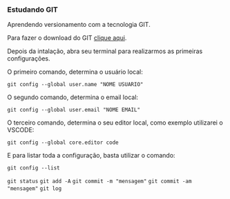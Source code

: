 ### Estudando GIT

Aprendendo versionamento com a tecnologia GIT.

Para fazer o download do GIT [clique aqui](https://git-scm.com/downloads).

Depois da intalação, abra seu terminal para realizarmos as primeiras configurações.

O primeiro comando, determina o usuário local:

`git config --global user.name "NOME USUARIO"`  

O segundo comando, determina o email local:

`git config --global user.email "NOME EMAIL"`

O terceiro comando, determina o seu editor local, como exemplo utilizarei o VSCODE:

`git config --global core.editor code`

E para listar toda a configuração, basta utilizar o comando:

`git config --list`

`git status`
`git add -A`
`git commit -m "mensagem"`
`git commit -am "mensagem"`
`git log`